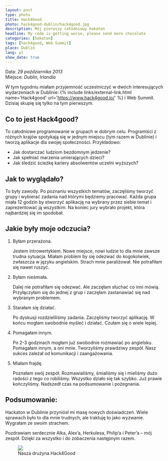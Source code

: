 ```yaml
---
layout: post
type: photo
title: Hack4Good
photo: hack4good-dublin/hack4good.jpg
description: Mój pierwszy całodniowy hakaton
headline: My code is getting worse, please send more chocolate
categories: [hakaton]
tags: [hack4good, Web Summit]
place: Dublin
lang: pl
show_date: true
---
```


Data: *29 października 2013*<br>
Miejsce: *Dublin, Irlandia*

W tym tygodniu miałam przyjemność uczestniczyć w dwóch interesujących wydarzeniach w Dublinie:
{% include links/external-link.html name='Hack4good' url='https://www.hack4good.io/' %}
i Web Summit. Dzisiaj skupię się tylko na tym pierwszym.

## Co to jest Hack4good?

To całodniowe programowanie w grupach w dobrym celu. Programiści z różnych krajów spotykają się w jednym miejscu (tym razem w Dublinie) i tworzą aplikacje dla swojej społeczności. Przykładowo:

- Jak dostarczać ludziom bezdomnym jedzenie?
- Jak spełniać marzenia umierających dzieci?
- Jak śledzić ścieżkę kariery absolwentów uczelni wyższych?

## Jak to wyglądało?

To były zawody. Po poznaniu wszystkich tematów, zaczęliśmy tworzyć grupy i wybierać zadania nad którymi będziemy pracować. Każda grupa miała 12 godzin by stworzyć aplikację na wybrany przez siebie temat i zaprezentować ją wszystkim. Na koniec jury wybrało projekt, która najbardziej się im spodobał.

## Jakie były moje odczucia?

1. Byłam przerażona.

    Jestem introwertykiem. Nowe miejsce, nowi ludzie to dla mnie zawsze trudna sytuacja. Miałam problem by się odezwać do kogokolwiek, zwłaszcza w języku angielskim. Strach mnie paraliżował. Nie potrafiłam się nawet ruszyć.

2. Byłam nieśmiała.

    Dalej nie potrafiłam się odezwać. Ale zaczęłam słuchać co inni mówią. Przyłączyłam się do jednej z grup i zaczęłam zastanawiać się nad wybranym problemem.

3. Starałam się działać.

    Po dyskusji rozdzieliliśmy zadania. Zaczęliśmy tworzyć aplikację. W końcu mogłam swobodnie myśleć i działać. Czułam się o wiele lepiej.

4. Pomagałam innym.

    Po 2-3 godzinach mogłam już swobodnie rozmawiać po angielsku. Pomagałam innym, a oni mnie. Tworzyliśmy prawdziwy zespół. Nasz sukces zależał od komunikacji i zaangażowania.

5. Miałam frajdę.

    Poznałam swój zespół. Rozmawialiśmy, śmialiśmy się i mieliśmy dużo radości z tego co robiliśmy. Wszystko działo się tak szybko. Już prawie kończyliśmy. Nadszedł czas na podsumowanie i pożegnania.

## Podsumowanie:

Hackaton w Dublinie przyniósł mi masę nowych doświadczeń. Wiele sprawach było to dla mnie trudnych, ale traktuję to jako wyzwanie. Wygrałam ze swoim strachem.

Pozdrawiam serdecznie Alka, Alex’a, Herkulesa, Philip’a i Peter’a – mój zespół. Dzięki za wszystko i do zobaczenia następnym razem.

<figure>
  <a href="{{ site.baseurl_root }}/images/hack4good-dublin/hack4good.jpg"><img src="{{ site.baseurl_root }}/images/hack4good-dublin/hack4good.jpg"></a>
  <figcaption>Nasza drużyna Hack4Good</figcaption>
</figure>
